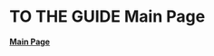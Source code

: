 # TO THE GUIDE Main Page

[**Main Page**](https://github.com/ilCONDORA/Set-of-Guides-for-Flutter-and-Dart/blob/main/Flutter%20%26%20Dart%20A%20Practical%20Set%20of%20Guides%20for%20Devel%20101e8e21d05b806bab8bccab233867c4.md)
